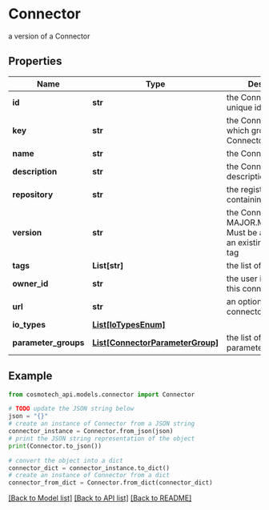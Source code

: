 # Connector

a version of a Connector

## Properties

Name | Type | Description | Notes
------------ | ------------- | ------------- | -------------
**id** | **str** | the Connector version unique identifier | [optional] [readonly] 
**key** | **str** | the Connector key which group Connector versions | [optional] 
**name** | **str** | the Connector name | [optional] 
**description** | **str** | the Connector description | [optional] 
**repository** | **str** | the registry repository containing the image | [optional] 
**version** | **str** | the Connector version MAJOR.MINOR.PATCH. Must be aligned with an existing repository tag | [optional] 
**tags** | **List[str]** | the list of tags | [optional] 
**owner_id** | **str** | the user id which own this connector version | [optional] [readonly] 
**url** | **str** | an optional URL link to connector page | [optional] 
**io_types** | [**List[IoTypesEnum]**](IoTypesEnum.md) |  | [optional] 
**parameter_groups** | [**List[ConnectorParameterGroup]**](ConnectorParameterGroup.md) | the list of connector parameters groups | [optional] 

## Example

```python
from cosmotech_api.models.connector import Connector

# TODO update the JSON string below
json = "{}"
# create an instance of Connector from a JSON string
connector_instance = Connector.from_json(json)
# print the JSON string representation of the object
print(Connector.to_json())

# convert the object into a dict
connector_dict = connector_instance.to_dict()
# create an instance of Connector from a dict
connector_from_dict = Connector.from_dict(connector_dict)
```
[[Back to Model list]](../README.md#documentation-for-models) [[Back to API list]](../README.md#documentation-for-api-endpoints) [[Back to README]](../README.md)


